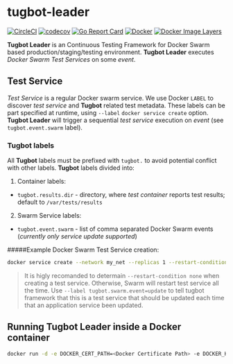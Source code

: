 # tugbot-leader
[![CircleCI](https://circleci.com/gh/gaia-docker/tugbot-leader.svg?style=shield)](https://circleci.com/gh/gaia-docker/tugbot-leader)
[![codecov](https://codecov.io/gh/gaia-docker/tugbot-leader/branch/master/graph/badge.svg)](https://codecov.io/gh/gaia-docker/tugbot-leader)
[![Go Report Card](https://goreportcard.com/badge/github.com/gaia-docker/tugbot-leader)](https://goreportcard.com/report/github.com/gaia-docker/tugbot-leader)
[![Docker](https://img.shields.io/docker/pulls/gaiadocker/tugbot-leader.svg)](https://hub.docker.com/r/gaiadocker/tugbot-leader/)
[![Docker Image Layers](https://imagelayers.io/badge/gaiadocker/tugbot-leader:latest.svg)](https://imagelayers.io/?images=gaiadocker/tugbot-leader:latest 'Get your own badge on imagelayers.io')

**Tugbot Leader** is an Continuous Testing Framework for Docker Swarm based production/staging/testing environment. **Tugbot Leader** executes *Docker Swarm Test Services* on some *event*.

## Test Service

*Test Service* is a regular Docker swarm service. We use Docker `LABEL` to discover *test service* and **Tugbot** related test metadata. These labels can be part specified at runtime, using `--label` `docker service create` option.
**Tugbot Leader** will trigger a sequential *test service* execution on *event* (see `tugbot.event.swarm` label).

### Tugbot labels

All **Tugbot** labels must be prefixed with `tugbot.` to avoid potential conflict with other labels.
**Tugbot** labels divided into:

1) Container labels:
- `tugbot.results.dir` - directory, where *test container* reports test results; default to `/var/tests/results`

2) Swarm Service labels:

- `tugbot.event.swarm` - list of comma separated Docker Swarm events (*currently only service update supported*)

#####Example Docker Swarm Test Service creation:
```bash
docker service create --network my_net --replicas 1 --restart-condition none --label tugbot.swarm.event=update --name mytest my-test-img
```
> It is higly recomanded to determain `--restart-condition none` when creating a test service. Otherwise, Swarm will restart test service all the time.
> Use `--label tugbot.swarm.event=update` to tell tugbot framework that this is a test service that should be updated each time that an application service been updated.

## Running Tugbot Leader inside a Docker container
```bash
docker run -d -e DOCKER_CERT_PATH=<Docker Certificate Path> -e DOCKER_HOST=<Swarm Master IP:Port> --name tugbot-leader --log-driver=json-file gaiadocker/tugbot-leader
```
